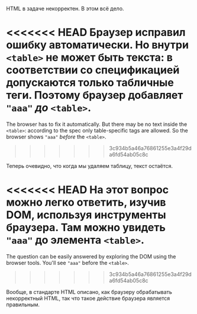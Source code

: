 HTML в задаче некорректен. В этом всё дело.

<<<<<<< HEAD
Браузер исправил ошибку автоматически. Но внутри `<table>` не может быть текста: в соответствии со спецификацией допускаются только табличные теги. Поэтому браузер добавляет `"aaa"` *до* `<table>`.
=======
The browser has to fix it automatically. But there may be no text inside the `<table>`: according to the spec only table-specific tags are allowed. So the browser shows `"aaa"` *before* the `<table>`.
>>>>>>> 3c934b5a46a76861255e3a4f29da6fd54ab05c8c

Теперь очевидно, что когда мы удаляем таблицу, текст остаётся.

<<<<<<< HEAD
На этот вопрос можно легко ответить, изучив DOM, используя инструменты браузера. Там можно увидеть `"aaa"` до элемента `<table>`.
=======
The question can be easily answered by exploring the DOM using the browser tools. You'll see `"aaa"` before the `<table>`.
>>>>>>> 3c934b5a46a76861255e3a4f29da6fd54ab05c8c

Вообще, в стандарте HTML описано, как браузеру обрабатывать некорректный HTML, так что такое действие браузера является правильным.
